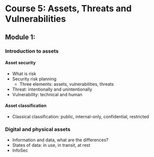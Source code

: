 # Course 5: Assets, Threats and Vulnerabilities

## Module 1: 

### Introduction to assets

#### Asset security

- What is risk
- Security risk planning
  - Three elements: assets, vulnerabilities, threats
- Threat: intentionally and unintentionally
- Vulnerability: technical and human

#### Asset classification

- Classical classification: public, internal-only, confidential, restricted

### Digital and physical assets

- Information and data, what are the differences?
- States of data: in use, in transit, at rest
- InfoSec

